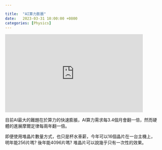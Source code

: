 ```yaml
---

title:  "AI算力膨脹"
date:   2023-03-31 10:00:00 +0800
categories: [Physics]
---
```


<iframe width="450" height="255" src="https://www.youtube.com/embed/FBX74iSkUK0" title="YouTube video player" frameborder="0" ></iframe>

目前AI最大的難題在於算力的快速膨脹，AI算力需求每3.4個月會翻一倍，然而硬體的進展摩爾定律每兩年翻一倍。

即便使用堆晶片數量方式，也只是杯水車薪，今年可以16個晶片在一台主機上，明年能256片嗎?
後年能4096片嗎? 堆晶片可以說幾乎只有一次性的效果。 
